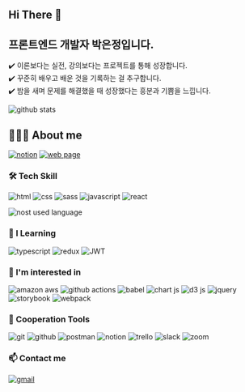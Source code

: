 ## Hi There 👋

## 프론트엔드 개발자 박은정입니다. 

✔️ 이론보다는 실전, 강의보다는 프로젝트를 통해 성장합니다.  
✔️ 꾸준히 배우고 배운 것을 기록하는 걸 추구합니다.  
✔️ 밤을 새며 문제를 해결했을 때 성장했다는 흥분과 기쁨을 느낍니다.  

![github stats](https://github-readme-stats.vercel.app/api?username=eunjeong-97)

<!-- ![streak stats](https://github-readme-streak-stats.herokuapp.com/?user=eunjeong-97) -->

## 🧑🏻‍💻 About me

<a href='https://fish-twill-d55.notion.site/c556917de32a47cea7b8ca9eda422291'>![notion](https://img.shields.io/badge/Notion-000000?style=for-the-badge&logo=notion&logoColor=white)</a>
<a href='https://eunjeong-97.github.io/portfolio/'>![web page](https://img.shields.io/badge/website-000000?style=for-the-badge&logo=About.me&logoColor=white)</a>

### 🛠 Tech Skill

![html](https://img.shields.io/badge/HTML5-E34F26?style=for-the-badge&logo=html5&logoColor=white)
![css](https://img.shields.io/badge/CSS3-1572B6?style=for-the-badge&logo=css3&logoColor=white)
![sass](https://img.shields.io/badge/Sass-CC6699?style=for-the-badge&logo=sass&logoColor=white)
![javascript](https://img.shields.io/badge/JavaScript-323330?style=for-the-badge&logo=javascript&logoColor=F7DF1E)
![react](https://img.shields.io/badge/React-20232A?style=for-the-badge&logo=react&logoColor=61DAFB)  

![nost used language](https://github-readme-stats.vercel.app/api/top-langs/?username=eunjeong-97)

### 🌱 I Learning

![typescript](https://img.shields.io/badge/TypeScript-007ACC?style=for-the-badge&logo=typescript&logoColor=white)
![redux](https://img.shields.io/badge/Redux-593D88?style=for-the-badge&logo=redux&logoColor=white)
![JWT](https://img.shields.io/badge/JWT-000000?style=for-the-badge&logo=JSON%20web%20tokens&logoColor=white)

### 🧐 I'm interested in

![amazon aws](https://img.shields.io/badge/Amazon_AWS-FF9900?style=for-the-badge&logo=amazonaws&logoColor=white)
![github actions](https://img.shields.io/badge/GitHub_Actions-2088FF?style=for-the-badge&logo=github-actions&logoColor=white)
![babel](https://img.shields.io/badge/Babel-F9DC3E?style=for-the-badge&logo=babel&logoColor=white)
![chart js](https://img.shields.io/badge/Chart.js-FF6384?style=for-the-badge&logo=chartdotjs&logoColor=white)
![d3 js](https://img.shields.io/badge/d3.js-F9A03C?style=for-the-badge&logo=d3.js&logoColor=white)
![jquery](https://img.shields.io/badge/jQuery-0769AD?style=for-the-badge&logo=jquery&logoColor=white)
![storybook](https://img.shields.io/badge/storybook-FF4785?style=for-the-badge&logo=storybook&logoColor=white)
![webpack](https://img.shields.io/badge/Webpack-8DD6F9?style=for-the-badge&logo=Webpack&logoColor=white)

### 👥 Cooperation Tools

![git](https://img.shields.io/badge/GIT-E44C30?style=for-the-badge&logo=git&logoColor=white)
![github](https://img.shields.io/badge/GitHub-100000?style=for-the-badge&logo=github&logoColor=white)
![postman](https://img.shields.io/badge/Postman-FF6C37?style=for-the-badge&logo=Postman&logoColor=white)
![notion](https://img.shields.io/badge/Notion-000000?style=for-the-badge&logo=notion&logoColor=white)
![trello](https://img.shields.io/badge/Trello-0052CC?style=for-the-badge&logo=trello&logoColor=white)
![slack](https://img.shields.io/badge/Slack-4A154B?style=for-the-badge&logo=slack&logoColor=white)
![zoom](https://img.shields.io/badge/Zoom-2D8CFF?style=for-the-badge&logo=zoom&logoColor=white)

### 📫 Contact me

<a href='mailto:beanlove97@gmail.com'>![gmail](https://img.shields.io/badge/Gmail-D14836?style=for-the-badge&logo=gmail&logoColor=white)</a>

